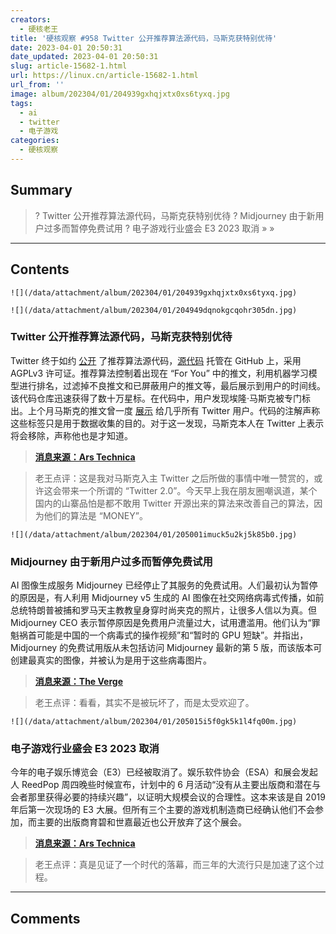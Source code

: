 ```yaml
---
creators:
  - 硬核老王
title: '硬核观察 #958 Twitter 公开推荐算法源代码，马斯克获特别优待'
date: 2023-04-01 20:50:31
date_updated: 2023-04-01 20:50:31
slug: article-15682-1.html
url: https://linux.cn/article-15682-1.html
url_from: ''
image: album/202304/01/204939gxhqjxtx0xs6tyxq.jpg
tags:
  - ai
  - twitter
  - 电子游戏
categories:
  - 硬核观察
---
```


## Summary

> ? Twitter 公开推荐算法源代码，马斯克获特别优待
> ? Midjourney 由于新用户过多而暂停免费试用
> ? 电子游戏行业盛会 E3 2023 取消
> » 
> »

***

<!-- more -->

## Contents

`![](/data/attachment/album/202304/01/204939gxhqjxtx0xs6tyxq.jpg)`

`![](/data/attachment/album/202304/01/204949dqnokgcqohr305dn.jpg)`

### Twitter 公开推荐算法源代码，马斯克获特别优待

Twitter 终于如约 [公开](https://blog.twitter.com/en_us/topics/company/2023/a-new-era-of-transparency-for-twitter) 了推荐算法源代码，[源代码](https://github.com/twitter/the-algorithm) 托管在 GitHub 上，采用 AGPLv3 许可证。推荐算法控制着出现在 “For You” 中的推文，利用机器学习模型进行排名，过滤掉不良推文和已屏蔽用户的推文等，最后展示到用户的时间线。该代码仓库迅速获得了数十万星标。在代码中，用户发现埃隆·马斯克被专门标出。上个月马斯克的推文曾一度 [展示](https://linux.cn/article-15540-1.html) 给几乎所有 Twitter 用户。代码的注解声称这些标签只是用于数据收集的目的。对于这一发现，马斯克本人在 Twitter 上表示将会移除，声称他也是才知道。

> 
> **[消息来源：Ars Technica](https://arstechnica.com/tech-policy/2023/03/twitter-posts-the-code-it-claims-determines-which-tweets-people-see-and-why/)**
> 
> 
> 

> 
> 老王点评：这是我对马斯克入主 Twitter 之后所做的事情中唯一赞赏的，或许这会带来一个所谓的 “Twitter 2.0”。今天早上我在朋友圈嘲讽道，某个国内的山寨品怕是都不敢用 Twitter 开源出来的算法来改善自己的算法，因为他们的算法是 “MONEY”。
> 
> 
> 

`![](/data/attachment/album/202304/01/205001imuck5u2kj5k85b0.jpg)`

### Midjourney 由于新用户过多而暂停免费试用

AI 图像生成服务 Midjourney 已经停止了其服务的免费试用。人们最初认为暂停的原因是，有人利用 Midjourney v5 生成的 AI 图像在社交网络病毒式传播，如前总统特朗普被捕和罗马天主教教皇身穿时尚夹克的照片，让很多人信以为真。但 Midjourney CEO 表示暂停原因是免费用户流量过大，试用遭滥用。他们认为“罪魁祸首可能是中国的一个病毒式的操作视频”和“暂时的 GPU 短缺”。并指出，Midjourney 的免费试用版从未包括访问 Midjourney 最新的第 5 版，而该版本可创建最真实的图像，并被认为是用于这些病毒图片。

> 
> **[消息来源：The Verge](https://www.theverge.com/2023/3/30/23662940/deepfake-viral-ai-misinformation-midjourney-stops-free-trials)**
> 
> 
> 

> 
> 老王点评：看看，其实不是被玩坏了，而是太受欢迎了。
> 
> 
> 

`![](/data/attachment/album/202304/01/205015i5f0gk5k1l4fq00m.jpg)`

### 电子游戏行业盛会 E3 2023 取消

今年的电子娱乐博览会（E3）已经被取消了。娱乐软件协会（ESA）和展会发起人 ReedPop 周四晚些时候宣布，计划中的 6 月活动“没有从主要出版商和潜在与会者那里获得必要的持续兴趣”，以证明大规模会议的合理性。这本来该是自 2019 年后第一次现场的 E3 大展。但所有三个主要的游戏机制造商已经确认他们不会参加，而主要的出版商育碧和世嘉最近也公开放弃了这个展会。

> 
> **[消息来源：Ars Technica](https://arstechnica.com/gaming/2023/03/how-the-internet-killed-e3/)**
> 
> 
> 

> 
> 老王点评：真是见证了一个时代的落幕，而三年的大流行只是加速了这个过程。
> 
> 
>

***

## Comments
